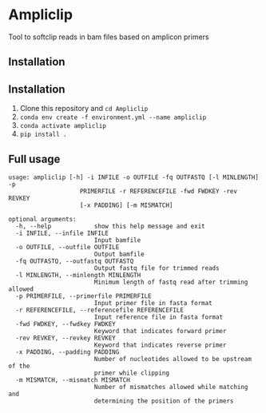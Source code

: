 # Ampliclip
Tool to softclip reads in bam files based on amplicon primers

## Installation

## Installation

1. Clone this repository and ``cd Ampliclip``
2. ``conda env create -f environment.yml --name ampliclip``
3. ``conda activate ampliclip``
4. ``pip install .``

## Full usage

```
usage: ampliclip [-h] -i INFILE -o OUTFILE -fq OUTFASTQ [-l MINLENGTH] -p
                    PRIMERFILE -r REFERENCEFILE -fwd FWDKEY -rev REVKEY
                    [-x PADDING] [-m MISMATCH]

optional arguments:
  -h, --help            show this help message and exit
  -i INFILE, --infile INFILE
                        Input bamfile
  -o OUTFILE, --outfile OUTFILE
                        Output bamfile
  -fq OUTFASTQ, --outfastq OUTFASTQ
                        Output fastq file for trimmed reads
  -l MINLENGTH, --minlength MINLENGTH
                        Minimum length of fastq read after trimming allowed
  -p PRIMERFILE, --primerfile PRIMERFILE
                        Input primer file in fasta format
  -r REFERENCEFILE, --referencefile REFERENCEFILE
                        Input reference file in fasta format
  -fwd FWDKEY, --fwdkey FWDKEY
                        Keyword that indicates forward primer
  -rev REVKEY, --revkey REVKEY
                        Keyword that indicates reverse primer
  -x PADDING, --padding PADDING
                        Number of nucleotides allowed to be upstream of the
                        primer while clipping
  -m MISMATCH, --mismatch MISMATCH
                        Number of mismatches allowed while matching and
                        determining the position of the primers
```